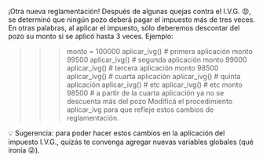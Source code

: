 ¡Otra nueva reglamentación! Después de algunas quejas contra el I.V.G. 😡, se determinó que ningún pozo deberá pagar el impuesto más de tres veces. En otras palabras, al aplicar el impuesto, sólo deberemos descontar del pozo su monto si se aplicó hasta 3 veces. Ejemplo:

>>> monto = 100000
>>> aplicar_ivg() # primera aplicación
>>> monto
99500
>>> aplicar_ivg() # segunda aplicación
>>> monto
99000
>>> aplicar_ivg() # tercera aplicación
>>> monto
98500
>>> aplicar_ivg() # cuarta aplicación
>>> aplicar_ivg() # quinta aplicación
>>> aplicar_ivg() # etc
>>> aplicar_ivg() # etc
>>> monto
98500 # a partir de la cuarta aplicación ya no se descuenta más del pozo
Modificá el procedimiento aplicar_ivg para que refleje estos cambios de reglamentación.

💡 Sugerencia: para poder hacer estos cambios en la aplicación del impuesto I.V.G., quizás te convenga agregar nuevas variables globales (qué ironía 😜).

